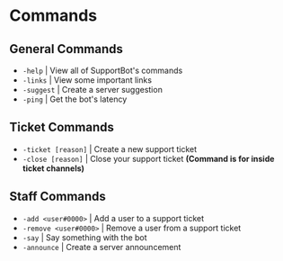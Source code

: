 # Commands

## General Commands

* `-help` \| View all of SupportBot's commands
* `-links` \| View some important links
* `-suggest` \| Create a server suggestion
* `-ping` \| Get the bot's latency

## Ticket Commands

* `-ticket [reason]` \| Create a new support ticket
* `-close [reason]` \| Close your support ticket **\(Command is for inside ticket channels\)**

## Staff Commands

* `-add <user#0000>` \| Add a user to a support ticket 
* `-remove <user#0000>` \| Remove a user from a support ticket 
* `-say` \| Say something with the bot 
* `-announce` \| Create a server announcement


